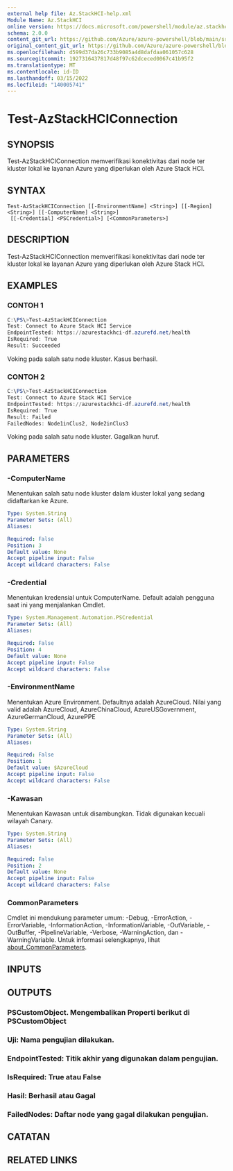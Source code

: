 ```yaml
---
external help file: Az.StackHCI-help.xml
Module Name: Az.StackHCI
online version: https://docs.microsoft.com/powershell/module/az.stackhci/test-azstackhciconnection
schema: 2.0.0
content_git_url: https://github.com/Azure/azure-powershell/blob/main/src/StackHCI/help/Test-AzStackHCIConnection.md
original_content_git_url: https://github.com/Azure/azure-powershell/blob/main/src/StackHCI/help/Test-AzStackHCIConnection.md
ms.openlocfilehash: d599d37da26c733b9085a4d8dafdaa061057c628
ms.sourcegitcommit: 1927316437817d48f97c62dceced0067c41b95f2
ms.translationtype: MT
ms.contentlocale: id-ID
ms.lasthandoff: 03/15/2022
ms.locfileid: "140005741"
---
```

# Test-AzStackHCIConnection

## SYNOPSIS
Test-AzStackHCIConnection memverifikasi konektivitas dari node ter kluster lokal ke layanan Azure yang diperlukan oleh Azure Stack HCI.

## SYNTAX

```
Test-AzStackHCIConnection [[-EnvironmentName] <String>] [[-Region] <String>] [[-ComputerName] <String>]
 [[-Credential] <PSCredential>] [<CommonParameters>]
```

## DESCRIPTION
Test-AzStackHCIConnection memverifikasi konektivitas dari node ter kluster lokal ke layanan Azure yang diperlukan oleh Azure Stack HCI.

## EXAMPLES

### CONTOH 1
```powershell
C:\PS\>Test-AzStackHCIConnection
Test: Connect to Azure Stack HCI Service
EndpointTested: https://azurestackhci-df.azurefd.net/health
IsRequired: True
Result: Succeeded
```
Voking pada salah satu node kluster. Kasus berhasil.

### CONTOH 2
```powershell
C:\PS\>Test-AzStackHCIConnection
Test: Connect to Azure Stack HCI Service
EndpointTested: https://azurestackhci-df.azurefd.net/health
IsRequired: True
Result: Failed
FailedNodes: Node1inClus2, Node2inClus3
```
Voking pada salah satu node kluster. Gagalkan huruf.

## PARAMETERS

### -ComputerName
Menentukan salah satu node kluster dalam kluster lokal yang sedang didaftarkan ke Azure.

```yaml
Type: System.String
Parameter Sets: (All)
Aliases:

Required: False
Position: 3
Default value: None
Accept pipeline input: False
Accept wildcard characters: False
```

### -Credential
Menentukan kredensial untuk ComputerName.
Default adalah pengguna saat ini yang menjalankan Cmdlet.

```yaml
Type: System.Management.Automation.PSCredential
Parameter Sets: (All)
Aliases:

Required: False
Position: 4
Default value: None
Accept pipeline input: False
Accept wildcard characters: False
```

### -EnvironmentName
Menentukan Azure Environment.
Defaultnya adalah AzureCloud.
Nilai yang valid adalah AzureCloud, AzureChinaCloud, AzureUSGovernment, AzureGermanCloud, AzurePPE

```yaml
Type: System.String
Parameter Sets: (All)
Aliases:

Required: False
Position: 1
Default value: $AzureCloud
Accept pipeline input: False
Accept wildcard characters: False
```

### -Kawasan
Menentukan Kawasan untuk disambungkan.
Tidak digunakan kecuali wilayah Canary.

```yaml
Type: System.String
Parameter Sets: (All)
Aliases:

Required: False
Position: 2
Default value: None
Accept pipeline input: False
Accept wildcard characters: False
```

### CommonParameters
Cmdlet ini mendukung parameter umum: -Debug, -ErrorAction, -ErrorVariable, -InformationAction, -InformationVariable, -OutVariable, -OutBuffer, -PipelineVariable, -Verbose, -WarningAction, dan -WarningVariable. Untuk informasi selengkapnya, lihat [about_CommonParameters](http://go.microsoft.com/fwlink/?LinkID=113216).

## INPUTS

## OUTPUTS

### PSCustomObject. Mengembalikan Properti berikut di PSCustomObject
### Uji: Nama pengujian dilakukan.
### EndpointTested: Titik akhir yang digunakan dalam pengujian.
### IsRequired: True atau False
### Hasil: Berhasil atau Gagal
### FailedNodes: Daftar node yang gagal dilakukan pengujian.
## CATATAN

## RELATED LINKS
